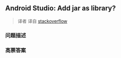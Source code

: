 ## Android Studio: Add jar as library?

> 译者 译自 [stackoverflow](http://stackoverflow.com/questions/16608135/android-studio-add-jar-as-library) 

### 问题描述 

### 高票答案 


